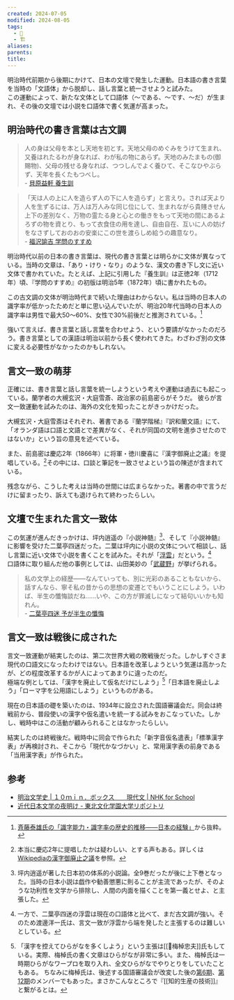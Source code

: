 ```yaml
---
created: 2024-07-05
modified: 2024-08-05
tags:
  - 📝
  - 🏗️
aliases: 
parents: 
title: 
---
```

明治時代前期から後期にかけて、日本の文壇で発生した運動。日本語の書き言葉を当時の「文語体」から脱却し、話し言葉と統一させようと試みた。  
この運動によって、新たな文体として口語体（〜である、〜です、〜だ）が生まれ、その後の文壇では小説を口語体で書く気運が高まった。

## 明治時代の書き言葉は古文調
> 人の身は父母を本とし天地を初とす。天地父母のめぐみをうけて生まれ、又養はれたるわが身なれば、わが私の物にあらず。天地のみたまもの(御賜物)、父母の残せる身なれば、つつしんでよく養ひて、そこなひやぶらず、天年を長くたもつべし。  
> \- [貝原益軒 養生訓](https://www.nakamura-u.ac.jp/institute/media/library/kaibara/text03.html)

> 「天は人の上に人を造らず人の下に人を造らず」と言えり。されば天より人を生ずるには、万人は万人みな同じ位にして、生まれながら貴賤きせん上下の差別なく、万物の霊たる身と心との働きをもって天地の間にあるよろずの物を資とり、もって衣食住の用を達し、自由自在、互いに人の妨げをなさずしておのおの安楽にこの世を渡らしめ給うの趣意なり。  
> \- [福沢諭吉 学問のすすめ](https://www.aozora.gr.jp/cards/000296/files/47061_29420.html)

明治時代以前の日本の書き言葉は、現代の書き言葉とは明らかに文体が異なっている。当時の文章は、「あり・けり・なり」のような、漢文の書き下し文に近い文体で書かれていた。たとえば、上記に引用した『養生訓』は正徳2年（1712年）頃、『学問のすすめ』の初版は明治5年（1872年）頃に書かれたもの。

この古文調の文体が明治時代まで続いた理由はわからない。私は当時の日本人の識字率が低かったためだと単に思い込んでいたが、明治20年代当時の日本人の識字率は男性で最大50〜60%、女性で30%前後だと推測されている。[^斉藤泰雄から引用]

[^斉藤泰雄から引用]: [斉藤泰雄氏の「識字能力・識字率の歴史的推移――日本の経験」](https://cice.hiroshima-u.ac.jp/wp-content/uploads/2014/02/15-1-04.pdf)から抜粋。

強いて言えば、書き言葉と話し言葉を合わせよう、という要請がなかったのだろう。書き言葉としての漢語は明治以前から長く使われてきた。わざわざ別の文体に変える必要性がなかったのかもしれない。

## 言文一致の萌芽
正確には、書き言葉と話し言葉を統一しようという考えや運動は過去にも起こっている。蘭学者の大槻玄沢・大庭雪斎、政治家の前島密らがそうだ。
彼らが言文一致運動を試みたのは、海外の文化を知ったことがきっかけだった。

大槻玄沢・大庭雪斎はそれぞれ、著書である『蘭学階梯』『訳和蘭文語』にて、「オランダ語は口語と文語とで差異がなく、それが同国の文明を進歩させたのではないか」という旨の意見を述べている。

また、前島密は慶応2年（1866年）に将軍・徳川慶喜に『漢字御廃止之議』を提唱している。[^caution]その中には、口談と筆記を一致させよという旨の陳述が含まれている。

[^caution]: 本当に慶応2年に提唱したかは疑わしい、とする声もある。詳しくは[Wikipediaの漢字御廃止之議](https://ja.wikipedia.org/wiki/%E6%BC%A2%E5%AD%97%E5%BE%A1%E5%BB%83%E6%AD%A2%E4%B9%8B%E8%AD%B0#%E5%AD%98%E5%9C%A8%E3%81%AB%E3%81%A4%E3%81%84%E3%81%A6)を参照。

残念ながら、こうした考えは当時の世間には広まらなかった。著書の中で言うだけに留まったり、訴えても退けられて終わったらしい。

## 文壇で生まれた言文一致体
この気運が進んだきっかけは、坪内逍遥の『小説神髄』[^小説神髄]、そして『小説神髄』に影響を受けた二葉亭四迷だった。二葉は坪内に小説の文体について相談し、話し言葉に近い文体で小説を書くことを試みた。それが「[浮雲](https://www.aozora.gr.jp/cards/000006/files/1869_33656.html)」だという。[^浮雲]  
口語体に取り組んだ他の事例としては、山田美妙の「[武蔵野](https://www.aozora.gr.jp/cards/000843/files/42349_23567.html)」が挙げられる。

[^小説神髄]: 坪内逍遥が著した日本初の体系的小説論。全9巻だったが後に上下巻となった。当時の日本小説は戯作や勧善懲悪に則ることが主流であったが、そのような功利性を文学から排除し、人間の内面を描くことを第一義とせよ、と主張した。
[^浮雲]: 一方で、二葉亭四迷の浮雲は現在の口語体と比べて、まだ古文調が強い。そのため渡邊洋一氏は、言文一致が浮雲から端を発したと主張するのは難しいとしている。

> 私の文学上の経歴――なんていっても、別に光彩のあることもないから、話すんなら、寧そ私の昔からの思想の変遷とでもいうことにしよう。いわば、半生の懺悔談だね……いや、この方が罪滅しになって結句いいかも知れん。  
>  \- [二葉亭四迷 予が半生の懺悔](https://www.aozora.gr.jp/cards/000006/files/383_22435.html)

## 言文一致は戦後に成された
言文一致運動が結実したのは、第二次世界大戦の敗戦後だった。しかしすぐさま現代の口語文になったわけではない。日本語を改革しようという気運は高かったが、どの程度改革するかが人によってあまりに違ったのだ。  
極端な例としては、「漢字を廃止して仮名だけにしよう」[^kana]「日本語を廃止しよう」「ローマ字を公用語にしよう」というものがある。

[^kana]: 「漢字を控えてひらがなを多くしよう」という主張は[[👤梅棹忠夫]]氏もしている。実際、梅棹氏の書く文章はひらがなが非常に多い。また、梅棹氏は一時期ひらがなワープロを取り入れ、全文ひらがなでやりとりをしていたこともある。
	ちなみに梅棹氏は、後述する国語審議会が改変した後の[第6期](https://www.bunka.go.jp/kokugo_nihongo/sisaku/joho/joho/kakuki/06/iin.html)、[第12期](https://www.bunka.go.jp/kokugo_nihongo/sisaku/joho/joho/kakuki/12/iin.html)のメンバーでもあった。まさかこんなところで『[[知的生産の技術]]』と繋がるとは。

現在の日本語の礎を築いたのは、1934年に設立された国語審議会だ。同会は終戦前から、普段使いの漢字や仮名遣いを統一する試みをおこなっていた。しかし、戦時中はこの活動が顧みられることはなかったらしい。

[^一方で]: 一方で[塩田雄大](https://www.nhk.or.jp/bunken/summary/kotoba/kotobax3/pdf/059.pdf)氏によれば、「使う漢字の数を減らそう」という要望自体は戦時中でもあったらしい。昭和15年（1940年）の『[兵器名称及用語の簡易化に関する規程の件](https://www.jacar.archives.go.jp/das/meta/C01005145300)』は、軍隊で使う漢字の量を減らすことを提言している。兵士の増員によって漢字の読めない人が大勢入ってきてしまい、結果として軍務に支障をきたしたことが原因とのこと。

結実したのは終戦後だ。戦時中に同会で作られた「新字音仮名遣表」「標準漢字表」が再検討され、そこから「現代かなづかい」と、常用漢字表の前身である「当用漢字表」が作られた。

## 参考
- [明治文学史 | １０ｍｉｎ．ボックス　　現代文 | NHK for School](https://www2.nhk.or.jp/school/watch/outline/?das_id=D0005150058_00000)
- [近代日本文学の夜明け - 東北文化学園大学リポジトリ](https://tbgu.repo.nii.ac.jp/record/1003/files/08.pdf)